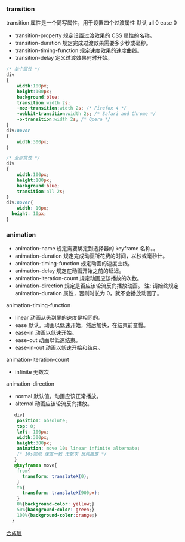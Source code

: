 ### transition 
transition 属性是一个简写属性，用于设置四个过渡属性
默认 all 0 ease 0
- transition-property 规定设置过渡效果的 CSS 属性的名称。
- transition-duration 规定完成过渡效果需要多少秒或毫秒。
- transition-timing-function 规定速度效果的速度曲线。
- transition-delay 定义过渡效果何时开始。
```css
/* 单个属性 */
div
{
	width:100px;
	height:100px;
	background:blue;	
	transition:width 2s;
	-moz-transition:width 2s; /* Firefox 4 */
	-webkit-transition:width 2s; /* Safari and Chrome */
	-o-transition:width 2s; /* Opera */
}
div:hover
{
	width:300px;
}

/* 全部属性 */
div
{
	width:100px;
	height:100px;
	background:blue;	
	transition:all 2s;
}
div:hover{
	width: 10px;
  height: 10px;
}
```

### animation
- animation-name 规定需要绑定到选择器的 keyframe 名称。。
- animation-duration 规定完成动画所花费的时间，以秒或毫秒计。
- animation-timing-function 规定动画的速度曲线。
- animation-delay 规定在动画开始之前的延迟。
- animation-iteration-count 规定动画应该播放的次数。
- animation-direction 规定是否应该轮流反向播放动画。
注: 请始终规定 animation-duration 属性，否则时长为 0，就不会播放动画了。

animation-timing-function
- linear	动画从头到尾的速度是相同的。
- ease	默认。动画以低速开始，然后加快，在结束前变慢。
- ease-in 动画以低速开始。
- ease-out 动画以低速结束。
- ease-in-out	动画以低速开始和结束。

animation-iteration-count
- infinite 无数次

animation-direction
- normal 默认值。动画应该正常播放。
- alternal 动画应该轮流反向播放。

```css
   div{
    position: absolute;
    top: 0;
    left: 100px;
    width:300px;
    height:300px; 
    animation: move 10s linear infinite alternate;
    /* 10s完成 速度一致 无数次 反向播放 */
   }
   @keyframes move{
    from{
      transform: translateX(0);
    }
    to{
      transform: translateX(900px);
    }
    0%{background-color: yellow;}
    50%{background-color: green;}
    100%{background-color:orange;}
  }
```

[合成层](https://fed.taobao.org/blog/taofed/do71ct/performance-composite/) 
